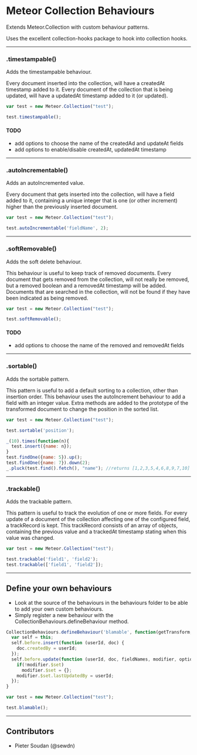 # Meteor Collection Behaviours

Extends Meteor.Collection with custom behaviour patterns.

Uses the excellent collection-hooks package to hook into collection hooks.

--------------------------------------------------------------------------------

### .timestampable()

Adds the timestampable behaviour.

Every document inserted into the collection, will have a createdAt timestamp added to it.
Every document of the collection that is being updated, will have a updatedAt timestamp added to it (or updated).

```javascript
var test = new Meteor.Collection("test");

test.timestampable();
```

#### TODO
- add options to choose the name of the createdAd and updateAt fields
- add options to enable/disable createdAt, updatedAt timestamp

--------------------------------------------------------------------------------

### .autoIncrementable()

Adds an autoIncremented value.

Every document that gets inserted into the collection, will have a field added to it, containing a unique integer that is one (or other increment) higher than the previously inserted document.

```javascript
var test = new Meteor.Collection("test");

test.autoIncrementable('fieldName', 2);
```

--------------------------------------------------------------------------------

### .softRemovable()

Adds the soft delete behaviour.

This behaviour is useful to keep track of removed documents.
Every document that gets removed from the collection, will not really be removed, but a removed boolean and a removedAt timestamp will be added.
Documents that are searched in the collection, will not be found if they have been indicated as being removed.

```javascript
var test = new Meteor.Collection("test");

test.softRemovable();
```

#### TODO
- add options to choose the name of the removed and removedAt fields

--------------------------------------------------------------------------------

### .sortable()

Adds the sortable pattern.

This pattern is useful to add a default sorting to a collection, other than insertion order.
This behaviour uses the autoIncrement behaviour to add a field with an integer value. Extra methods are added to the prototype of the transformed document to change the position in the sorted list.

```javascript
var test = new Meteor.Collection("test");

test.sortable('position');

_(10).times(function(n){
  test.insert({name: n});
}
test.findOne({name: 5}).up();
test.findOne({name: 7}).down(2);
_.pluck(test.find().fetch(), "name"); //returns [1,2,3,5,4,6,8,9,7,10]

```
--------------------------------------------------------------------------------

### .trackable()

Adds the trackable pattern.

This pattern is useful to track the evolution of one or more fields.
For every update of a document of the collection affecting one of the configured field, a trackRecord is kept. This trackRecord consists of an array of objects, containing the previous value and a trackedAt timestamp stating when this value was changed.

```javascript
var test = new Meteor.Collection("test");

test.trackable('field1', 'field2');
test.trackable(['field1', 'field2']);

```

--------------------------------------------------------------------------------

## Define your own behaviours

- Look at the source of the behaviours in the behaviours folder to be able to add your own custom behaviours.
- Simply register a new behaviour with the CollectionBehaviours.defineBehaviour method.

```javascript
CollectionBehaviours.defineBehaviour('blamable', function(getTransform, args){
  var self = this;
  self.before.insert(function (userId, doc) {
    doc.createdBy = userId;
  });
  self.before.update(function (userId, doc, fieldNames, modifier, options) {
    if(!modifier.$set)
      modifier.$set = {};
    modifier.$set.lastUpdatedBy = userId;
  });
}

var test = new Meteor.Collection("test");

test.blamable();
```


--------------------------------------------------------------------------------


## Contributors

- Pieter Soudan (@sewdn)
